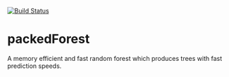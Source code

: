 [![Build Status](https://travis-ci.org/neurodata/packedForest.svg?branch=master)](https://travis-ci.org/neurodata/packedForest)

# packedForest
A memory efficient and fast random forest which produces trees with fast prediction speeds.
